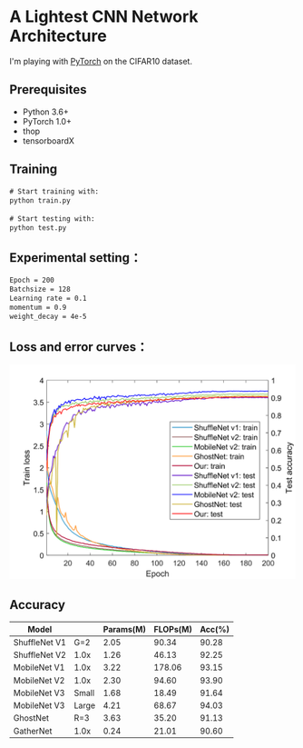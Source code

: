 # A Lightest CNN Network Architecture

I'm playing with [PyTorch](http://pytorch.org/) on the CIFAR10 dataset.

## Prerequisites
- Python 3.6+
- PyTorch 1.0+
- thop
- tensorboardX

## Training
```
# Start training with: 
python train.py

# Start testing with: 
python test.py
```

## Experimental setting：
```
Epoch = 200  
Batchsize = 128  
Learning rate = 0.1  
momentum = 0.9  
weight_decay = 4e-5
```

## Loss and error curves：

![](data/loss.png)



## Accuracy
| Model          |       | Params(M) | FLOPs(M)  | Acc(%) |
| -------------- | ---   | -------   | ----      | ----   |
| ShuffleNet V1  | G=2   |  2.05     | 90.34     | 90.28  |
| ShuffleNet V2  | 1.0x  |  1.26     | 46.13     | 92.25  |
| MobileNet V1   | 1.0x  |  3.22     | 178.06    | 93.15  |
| MobileNet V2   | 1.0x  |  2.30     | 94.60     | 93.90  |
| MobileNet V3   | Small |  1.68     | 18.49     | 91.64  |
| MobileNet V3   | Large |  4.21     | 68.67     | 94.03  |
| GhostNet       | R=3   |  3.63     | 35.20     | 91.13  |
| GatherNet      | 1.0x  |  0.24     | 21.01     | 90.60  |


